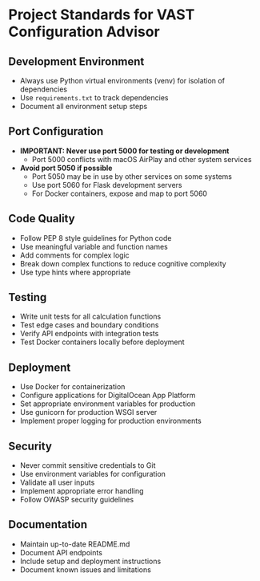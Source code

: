 # Project Standards for VAST Configuration Advisor

## Development Environment
- Always use Python virtual environments (venv) for isolation of dependencies
- Use `requirements.txt` to track dependencies
- Document all environment setup steps

## Port Configuration
- **IMPORTANT: Never use port 5000 for testing or development**
  - Port 5000 conflicts with macOS AirPlay and other system services
- **Avoid port 5050 if possible**
  - Port 5050 may be in use by other services on some systems
  - Use port 5060 for Flask development servers
  - For Docker containers, expose and map to port 5060

## Code Quality
- Follow PEP 8 style guidelines for Python code
- Use meaningful variable and function names
- Add comments for complex logic
- Break down complex functions to reduce cognitive complexity
- Use type hints where appropriate

## Testing
- Write unit tests for all calculation functions
- Test edge cases and boundary conditions
- Verify API endpoints with integration tests
- Test Docker containers locally before deployment

## Deployment
- Use Docker for containerization
- Configure applications for DigitalOcean App Platform
- Set appropriate environment variables for production
- Use gunicorn for production WSGI server
- Implement proper logging for production environments

## Security
- Never commit sensitive credentials to Git
- Use environment variables for configuration
- Validate all user inputs
- Implement appropriate error handling
- Follow OWASP security guidelines

## Documentation
- Maintain up-to-date README.md
- Document API endpoints
- Include setup and deployment instructions
- Document known issues and limitations
